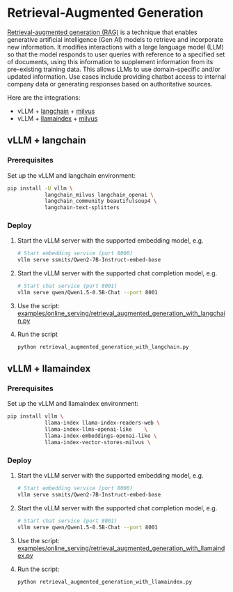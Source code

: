 # Retrieval-Augmented Generation

[Retrieval-augmented generation (RAG)](https://en.wikipedia.org/wiki/Retrieval-augmented_generation) is a technique that enables generative artificial intelligence (Gen AI) models to retrieve and incorporate new information. It modifies interactions with a large language model (LLM) so that the model responds to user queries with reference to a specified set of documents, using this information to supplement information from its pre-existing training data. This allows LLMs to use domain-specific and/or updated information. Use cases include providing chatbot access to internal company data or generating responses based on authoritative sources.

Here are the integrations:

- vLLM + [langchain](https://github.com/langchain-ai/langchain) + [milvus](https://github.com/milvus-io/milvus)
- vLLM + [llamaindex](https://github.com/run-llama/llama_index) + [milvus](https://github.com/milvus-io/milvus)

## vLLM + langchain

### Prerequisites

Set up the vLLM and langchain environment:

```bash
pip install -U vllm \
            langchain_milvus langchain_openai \
            langchain_community beautifulsoup4 \
            langchain-text-splitters
```

### Deploy

1. Start the vLLM server with the supported embedding model, e.g.

    ```bash
    # Start embedding service (port 8000)
    vllm serve ssmits/Qwen2-7B-Instruct-embed-base
    ```

1. Start the vLLM server with the supported chat completion model, e.g.

    ```bash
    # Start chat service (port 8001)
    vllm serve qwen/Qwen1.5-0.5B-Chat --port 8001
    ```

1. Use the script: [examples/online_serving/retrieval_augmented_generation_with_langchain.py](../../../examples/online_serving/retrieval_augmented_generation_with_langchain.py)

1. Run the script

    ```bash
    python retrieval_augmented_generation_with_langchain.py
    ```

## vLLM + llamaindex

### Prerequisites

Set up the vLLM and llamaindex environment:

```bash
pip install vllm \
            llama-index llama-index-readers-web \
            llama-index-llms-openai-like    \
            llama-index-embeddings-openai-like \
            llama-index-vector-stores-milvus \
```

### Deploy

1. Start the vLLM server with the supported embedding model, e.g.

    ```bash
    # Start embedding service (port 8000)
    vllm serve ssmits/Qwen2-7B-Instruct-embed-base
    ```

1. Start the vLLM server with the supported chat completion model, e.g.

    ```bash
    # Start chat service (port 8001)
    vllm serve qwen/Qwen1.5-0.5B-Chat --port 8001
    ```

1. Use the script: [examples/online_serving/retrieval_augmented_generation_with_llamaindex.py](../../../examples/online_serving/retrieval_augmented_generation_with_llamaindex.py)

1. Run the script:

    ```bash
    python retrieval_augmented_generation_with_llamaindex.py
    ```
